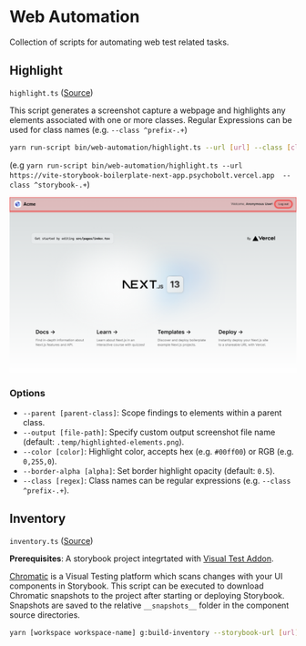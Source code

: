 # Web Automation

Collection of scripts for automating web test related tasks.

## Highlight

`highlight.ts` ([Source](highlight.ts))

This script generates a screenshot capture a webpage and highlights any elements associated with one or more classes. Regular Expressions can be used for class names (e.g. `--class ^prefix-.+`)

```sh
yarn run-script bin/web-automation/highlight.ts --url [url] --class [class-one] --class [class-two]
```

(e.g `yarn run-script bin/web-automation/highlight.ts --url https://vite-storybook-boilerplate-next-app.psychobolt.vercel.app  --class ^storybook-.+`)

![Alt text](../../apps/next-app/public/highlighted-elements.png)

### Options

- `--parent [parent-class]`: Scope findings to elements within a parent class.
- `--output [file-path]`: Specify custom output screenshot file name (default: `.temp/highlighted-elements.png`).
- `--color [color]`: Highlight color, accepts hex (e.g. `#00ff00`) or RGB (e.g. `0,255,0`).
- `--border-alpha [alpha]`: Set border highlight opacity (default: `0.5`).
- `--class [regex]`: Class names can be regular expressions (e.g. `--class ^prefix-.+`).

## Inventory

`inventory.ts` ([Source](inventory.ts))

**Prerequisites**: A storybook project integrtated with [Visual Test Addon](https://storybook.js.org/addons/@chromatic-com/storybook).

[Chromatic](https://www.chromatic.com/) is a Visual Testing platform which scans changes with your UI components in Storybook. This script can be executed to download Chromatic snapshots to the project after starting or deploying Storybook. Snapshots are saved to the relative `__snapshots__` folder in the component source directories.

```sh
yarn [workspace workspace-name] g:build-inventory --storybook-url [url]
```
